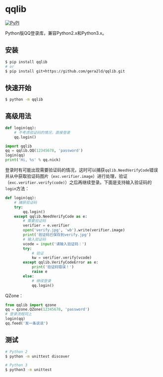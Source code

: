 qqlib
===
[![PyPI](https://img.shields.io/pypi/v/qqlib.svg)]()

Python版QQ登录库，兼容Python2.x和Python3.x。

安装
---
``` sh
$ pip install qqlib
# or
$ pip install git+https://github.com/gera2ld/qqlib.git
```

快速开始
---
``` sh
$ python -m qqlib
```

高级用法
---
``` python
def login(qq):
    # 不考虑验证码的情况，直接登录
    qq.login()

import qqlib
qq = qqlib.QQ(12345678, 'password')
login(qq)
print('Hi, %s' % qq.nick)
```

登录时有可能出现需要验证码的情况，这时可以捕获`qqlib.NeedVerifyCode`错误并从中获取验证码图片（`exc.verifier.image`）进行处理，验证（`exc.verifier.verify(code)`）之后再继续登录。下面是支持输入验证码的`login`方法：
``` python
def login(qq):
    # 捕获验证码
    try:
        qq.login()
    except qqlib.NeedVerifyCode as e:
        # 需要验证码
        verifier = e.verifier
        open('verify.jpg', 'wb').write(verifier.image)
        print('验证码已保存到verify.jpg')
        # 输入验证码
        vcode = input('请输入验证码：')
        try:
            # 验证
            kw = verifier.verify(vcode)
        except qqlib.VerifyCodeError as e:
            print('验证码错误！')
            raise e
        else:
            # 继续登录
            qq.login()
```

QZone：
``` python
from qqlib import qzone
qq = qzone.QZone(12345678, 'password')
# 登录流程同上
login(qq)
qq.feed('发一条说说')
```

测试
---
``` sh
# Python 2
$ python -m unittest discover

# Python 3
$ python3 -m unittest
```
